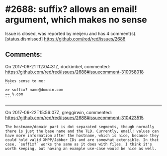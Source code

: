 
#2688: suffix? allows an email! argument, which makes no sense
================================================================================
Issue is closed, was reported by meijeru and has 4 comment(s).
[status.dismissed]
<https://github.com/red/red/issues/2688>




Comments:
--------------------------------------------------------------------------------

On 2017-06-21T12:04:31Z, dockimbel, commented:
<https://github.com/red/red/issues/2688#issuecomment-310058018>

    Makes sense to me:
    ```
    >> suffix? name@domain.com
    == %.com
    ```

--------------------------------------------------------------------------------

On 2017-06-22T15:56:07Z, greggirwin, commented:
<https://github.com/red/red/issues/2688#issuecomment-310423515>

    The hostname/domain part is dot separated segments, though normally there is just the base name and the TLD. Currently, email! values can have more information after the hostname, which is nice, because they could hold valid XMPP/Jabber IDs and are somewhat extensible. In that case, `suffix?` works the same as it does with files. I think it's worth keeping, but having an example use-case would be nice as well.

